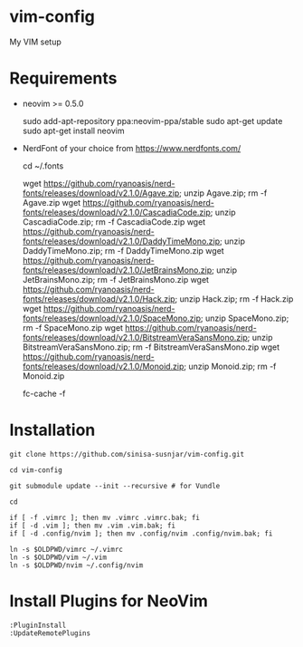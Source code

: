 # vim-config

My VIM setup

# Requirements

* neovim >= 0.5.0

    sudo add-apt-repository ppa:neovim-ppa/stable
    sudo apt-get update
    sudo apt-get install neovim

* NerdFont of your choice from https://www.nerdfonts.com/

    cd ~/.fonts

    wget https://github.com/ryanoasis/nerd-fonts/releases/download/v2.1.0/Agave.zip; unzip Agave.zip; rm -f Agave.zip
    wget https://github.com/ryanoasis/nerd-fonts/releases/download/v2.1.0/CascadiaCode.zip; unzip CascadiaCode.zip; rm -f CascadiaCode.zip
    wget https://github.com/ryanoasis/nerd-fonts/releases/download/v2.1.0/DaddyTimeMono.zip; unzip DaddyTimeMono.zip; rm -f DaddyTimeMono.zip
    wget https://github.com/ryanoasis/nerd-fonts/releases/download/v2.1.0/JetBrainsMono.zip; unzip JetBrainsMono.zip; rm -f JetBrainsMono.zip
    wget https://github.com/ryanoasis/nerd-fonts/releases/download/v2.1.0/Hack.zip; unzip Hack.zip; rm -f Hack.zip
    wget https://github.com/ryanoasis/nerd-fonts/releases/download/v2.1.0/SpaceMono.zip; unzip SpaceMono.zip; rm -f SpaceMono.zip
    wget https://github.com/ryanoasis/nerd-fonts/releases/download/v2.1.0/BitstreamVeraSansMono.zip; unzip BitstreamVeraSansMono.zip; rm -f BitstreamVeraSansMono.zip
    wget https://github.com/ryanoasis/nerd-fonts/releases/download/v2.1.0/Monoid.zip; unzip Monoid.zip; rm -f Monoid.zip

    fc-cache -f

# Installation

    git clone https://github.com/sinisa-susnjar/vim-config.git

    cd vim-config

    git submodule update --init --recursive # for Vundle

    cd

    if [ -f .vimrc ]; then mv .vimrc .vimrc.bak; fi
    if [ -d .vim ]; then mv .vim .vim.bak; fi
    if [ -d .config/nvim ]; then mv .config/nvim .config/nvim.bak; fi

    ln -s $OLDPWD/vimrc ~/.vimrc
    ln -s $OLDPWD/vim ~/.vim
    ln -s $OLDPWD/nvim ~/.config/nvim

# Install Plugins for NeoVim

    :PluginInstall
    :UpdateRemotePlugins
